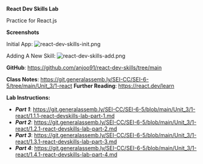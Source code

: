 **React Dev Skills Lab**

Practice for React.js

**Screenshots**

Initial App:
![react-dev-skills-init.png](https://i.postimg.cc/0NNLbLvb/react-dev-skills-init.png)

Adding A New Skill: 
![react-dev-skills-add.png](https://i.postimg.cc/NMJ5vh4Y/react-dev-skills-add.png)


**GitHub**: https://github.com/anjoo91/react-dev-skills/tree/main

**Class Notes**: https://git.generalassemb.ly/SEI-CC/SEI-6-5/tree/main/Unit_3/1-react
**Further Reading**: https://react.dev/learn


**Lab Instructions:**
* ***Part 1***: https://git.generalassemb.ly/SEI-CC/SEI-6-5/blob/main/Unit_3/1-react/1.1.1-react-devskills-lab-part-1.md
* ***Part 2***: https://git.generalassemb.ly/SEI-CC/SEI-6-5/blob/main/Unit_3/1-react/1.2.1-react-devskills-lab-part-2.md
* ***Part 3***: https://git.generalassemb.ly/SEI-CC/SEI-6-5/blob/main/Unit_3/1-react/1.3.1-react-devskills-lab-part-3.md
* ***Part 4***: https://git.generalassemb.ly/SEI-CC/SEI-6-5/blob/main/Unit_3/1-react/1.4.1-react-devskills-lab-part-4.md